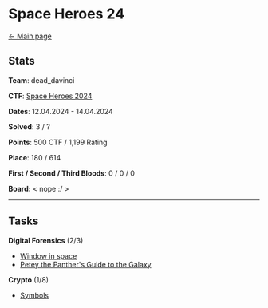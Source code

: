# Space Heroes 24

[<- Main page](../../)
## Stats

**Team**:  dead_davinci

**CTF**: [Space Heroes 2024](https://ctftime.org/event/2254)

**Dates**: 12.04.2024 - 14.04.2024

**Solved**: 3 / ?

**Points**: 500 CTF / 1,199 Rating

**Place**: 180 / 614

**First / Second / Third Bloods**: 0 / 0 / 0

**Board:**
< nope :/ >

---
## Tasks

**Digital Forensics** (2/3)
- [Window in space](fore/window-in-space/)
- [Petey the Panther's Guide to the Galaxy](fore/panthers-guide/)

**Crypto** (1/8)
- [Symbols](crypto/symbols/)

